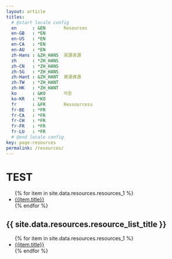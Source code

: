```yaml
---
layout: article
titles:
  # @start locale config
  en      : &EN       Resources
  en-GB   : *EN
  en-US   : *EN
  en-CA   : *EN
  en-AU   : *EN
  zh-Hans : &ZH_HANS  资源资源
  zh      : *ZH_HANS
  zh-CN   : *ZH_HANS
  zh-SG   : *ZH_HANS
  zh-Hant : &ZH_HANT  資源資源 
  zh-TW   : *ZH_HANT
  zh-HK   : *ZH_HANT
  ko      : &KO       자원 
  ko-KR   : *KO
  fr      : &FR       Ressourcess
  fr-BE   : *FR
  fr-CA   : *FR
  fr-CH   : *FR
  fr-FR   : *FR
  fr-LU   : *FR
  # @end locale config
key: page-resources
permalink: /resources/
---
```


# TEST

<ul>
{% for item in site.data.resources.resources_1 %}
    <li><a href="{{item.url}}" alt="{{item.title}}">{{item.title}}</a></li>
{% endfor %}
</ul>

<h2> {{ site.data.resources.resource_list_title }} </h2>
<ul>
{% for item in site.data.resources.resources_1 %}
<li><a href="{{item.url}}" alt="{{item.title}}">{{item.title}}</a></li>
{% endfor %}
</ul>
